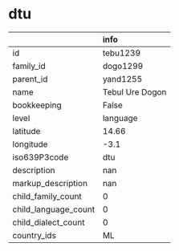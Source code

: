 # dtu
|                      | info            |
|:---------------------|:----------------|
| id                   | tebu1239        |
| family_id            | dogo1299        |
| parent_id            | yand1255        |
| name                 | Tebul Ure Dogon |
| bookkeeping          | False           |
| level                | language        |
| latitude             | 14.66           |
| longitude            | -3.1            |
| iso639P3code         | dtu             |
| description          | nan             |
| markup_description   | nan             |
| child_family_count   | 0               |
| child_language_count | 0               |
| child_dialect_count  | 0               |
| country_ids          | ML              |